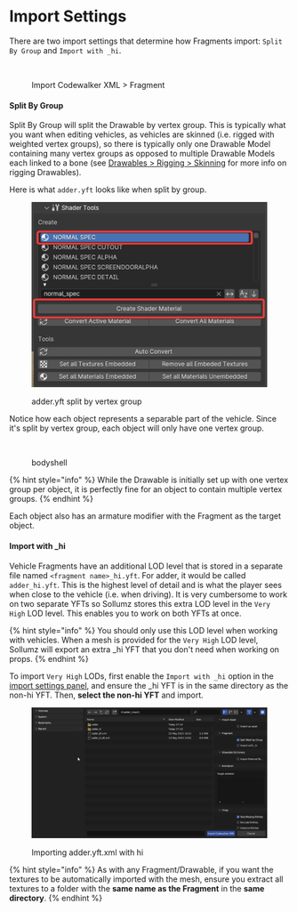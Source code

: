 # Import Settings

There are two import settings that determine how Fragments import: `Split By Group` and `Import with _hi`.

<figure><img src="../../../.gitbook/assets/image (3) (1).png" alt=""><figcaption><p>Import Codewalker XML > Fragment</p></figcaption></figure>

#### Split By Group

Split By Group will split the Drawable by vertex group. This is typically what you want when editing vehicles, as vehicles are skinned (i.e. rigged with weighted vertex groups), so there is typically only one Drawable Model containing many vertex groups as opposed to multiple Drawable Models each linked to a bone (see [Drawables > Rigging > Skinning](../../drawables-.ydr/rigging.md#skinning) for more info on rigging Drawables).

Here is what `adder.yft` looks like when split by group.

<div align="left">

<figure><img src="../../../.gitbook/assets/image (1) (1).png" alt=""><figcaption><p>adder.yft split by vertex group</p></figcaption></figure>

</div>

Notice how each object represents a separable part of the vehicle. Since it's split by vertex group, each object will only have one vertex group.

<div align="left">

<figure><img src="../../../.gitbook/assets/image (2) (1).png" alt=""><figcaption><p>bodyshell</p></figcaption></figure>

</div>

{% hint style="info" %}
While the Drawable is initially set up with one vertex group per object, it is perfectly fine for an object to contain multiple vertex groups.
{% endhint %}

Each object also has an armature modifier with the Fragment as the target object.

#### Import with \_hi

Vehicle Fragments have an additional LOD level that is stored in a separate file named `<fragment name>_hi.yft`. For adder, it would be called `adder_hi.yft`. This is the highest level of detail and is what the player sees when close to the vehicle (i.e. when driving). It is very cumbersome to work on two separate YFTs so Sollumz stores this extra LOD level in the `Very High` LOD level. This enables you to work on both YFTs at once.

{% hint style="info" %}
You should only use this LOD level when working with vehicles. When a mesh is provided for the `Very High` LOD level, Sollumz will export an extra \_hi YFT that you don't need when working on props.
{% endhint %}

To import `Very High` LODs, first enable the `Import with _hi` option in the[ import settings panel](import-settings.md#import-settings), and ensure the \_hi YFT is in the same directory as the non-hi YFT. Then, **select the non-hi YFT** and import.

<div align="left">

<figure><img src="../../../.gitbook/assets/7YIjBus.gif" alt=""><figcaption><p>Importing adder.yft.xml with hi</p></figcaption></figure>

</div>

{% hint style="info" %}
As with any Fragment/Drawable, if you want the textures to be automatically imported with the mesh, ensure you extract all textures to a folder with the **same name as the Fragment** in the **same directory**.
{% endhint %}
